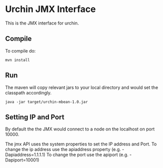 # Urchin JMX Interface
This is the JMX interface for urchin.
## Compile
To compile do:
```
mvn install
```

## Run
The maven will copy relevant jars to your local directory and would
set the classpath accordingly.
```
java -jar target/urchin-mbean-1.0.jar
```

## Setting IP and Port
By default the the JMX would connect to a node on the localhost
on port 10000.

The jmx API uses the system properties to set the IP address and Port.
To change the ip address use the apiaddress property (e.g. -Dapiaddress=1.1.1.1)
To change the port use the apiport (e.g. -Dapiport=10001)
